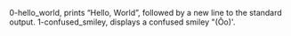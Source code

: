 0-hello_world, prints “Hello, World”, followed by a new line to the standard output.
1-confused_smiley, displays a confused smiley "(Ôo)'.